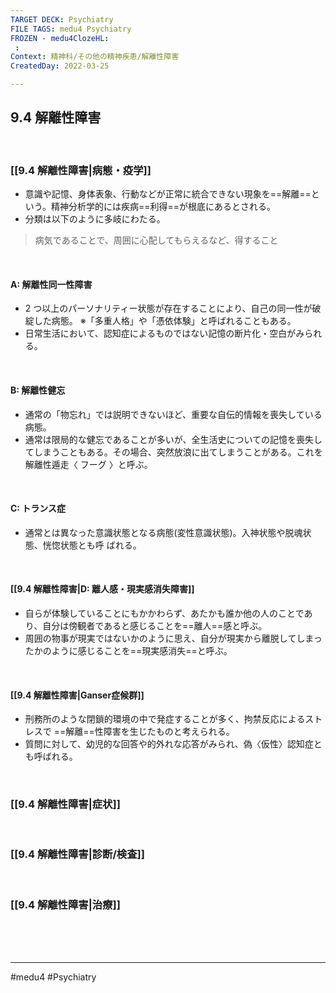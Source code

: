 ```yaml
---
TARGET DECK: Psychiatry
FILE TAGS: medu4 Psychiatry
FROZEN - medu4ClozeHL:
 : 
Context: 精神科/その他の精神疾患/解離性障害
CreatedDay: 2022-03-25

---
```


## 9.4 解離性障害

<br>

### [[9.4 解離性障害|病態・疫学]]
* 意識や記憶、身体表象、行動などが正常に統合できない現象を==解離==という。精神分析学的には疾病==利得==が根底にあるとされる。 
* 分類は以下のように多岐にわたる。
>病気であることで、周囲に心配してもらえるなど、得すること
<!--ID: 1648705157810-->




<br>

#### A: 解離性同一性障害
* 2 つ以上のパーソナリティー状態が存在することにより、自己の同一性が破綻した病態。
 ※「多重人格」や「憑依体験」と呼ばれることもある。
 * 日常生活において、認知症によるものではない記憶の断片化・空白がみられる。

<br>

#### B: 解離性健忘
* 通常の「物忘れ」では説明できないほど、重要な自伝的情報を喪失している病態。
* 通常は限局的な健忘であることが多いが、全生活史についての記憶を喪失してしまうこともある。その場合、突然放浪に出てしまうことがある。これを解離性遁走〈 フーグ 〉と呼ぶ。 

<br>

#### C: トランス症
* 通常とは異なった意識状態となる病態(変性意識状態)。入神状態や脱魂状態、恍惚状態とも呼 ばれる。

<br>

#### [[9.4 解離性障害|D: 離人感・現実感消失障害]]
* 自らが体験していることにもかかわらず、あたかも誰か他の人のことであり、自分は傍観者であると感じることを==離人==感と呼ぶ。
* 周囲の物事が現実ではないかのように思え、自分が現実から離脱してしまったかのように感じることを==現実感消失==と呼ぶ。
<!--ID: 1648705157820-->



<br>

#### [[9.4 解離性障害|Ganser症候群]]
* 刑務所のような閉鎖的環境の中で発症することが多く、拘禁反応によるストレスで ==解離==性障害を生じたものと考えられる。
* 質問に対して、幼児的な回答や的外れな応答がみられ、偽〈仮性〉認知症とも呼ばれる。
<!--ID: 1648705157828-->


<br>

### [[9.4 解離性障害|症状]]


<br>

### [[9.4 解離性障害|診断/検査]]


<br>

### [[9.4 解離性障害|治療]]


<br><br><br>

---
#medu4 #Psychiatry 